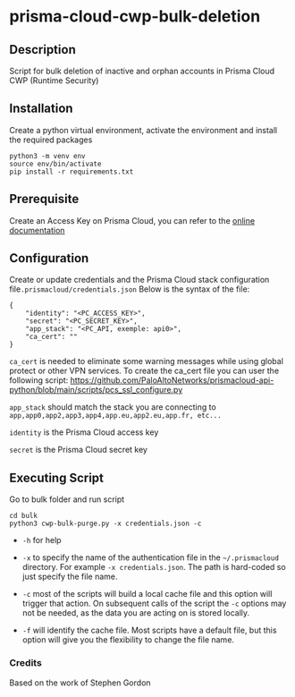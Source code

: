 # prisma-cloud-cwp-bulk-deletion

## Description

Script for bulk deletion of inactive and orphan accounts in Prisma Cloud CWP (Runtime Security)


## Installation

Create a python virtual environment, activate the environment and install the required packages

```
python3 -m venv env
source env/bin/activate
pip install -r requirements.txt
```
## Prerequisite

Create an Access Key on Prisma Cloud, you can refer to the [online documentation](https://docs.prismacloud.io/en/enterprise-edition/content-collections/administration/create-access-keys)

## Configuration

Create or update credentials and the Prisma Cloud stack configuration file`.prismacloud/credentials.json`  Below is the syntax of the file:

```
{
    "identity": "<PC_ACCESS_KEY>",
    "secret": "<PC_SECRET_KEY>",
    "app_stack": "<PC_API, exemple: api0>", 
    "ca_cert": ""
}
```

`ca_cert` is needed to eliminate some warning messages while using global protect or other VPN services.  To create the ca_cert file you can user the following script: https://github.com/PaloAltoNetworks/prismacloud-api-python/blob/main/scripts/pcs_ssl_configure.py

`app_stack` should match the stack you are connecting to `app,app0,app2,app3,app4,app.eu,app2.eu,app.fr, etc...`

`identity` is the Prisma Cloud access key

`secret` is the Prisma Cloud secret key

## Executing Script

Go to bulk folder and run script 

```
cd bulk
python3 cwp-bulk-purge.py -x credentials.json -c
```

 * `-h` for help

 * `-x` to specify the name of the authentication file in the `~/.prismacloud` directory. For example `-x credentials.json`. The path is hard-coded so just specify the file name.

 * `-c` most of the scripts will build a local cache file and this option will trigger that action. On subsequent calls of the script the `-c` options may not be needed, as the data you are acting on is stored locally. 

 * `-f` will identify the cache file.  Most scripts have a default file, but this option will give you the flexibility to change the file name. 

   

### Credits

Based on the work of Stephen Gordon
